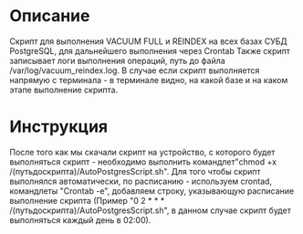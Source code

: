 # Описание
Скрипт для выполнения VACUUM FULL и REINDEX на всех базах СУБД PostgreSQL, для дальнейшего выполнения через Crontab
Также скрипт записывает логи выполнения операций, путь до файла /var/log/vacuum_reindex.log.
В случае если скрипт выполняется напрямую с терминала - в терминале видно, на какой базе и на каком этапе выполнение скрипта.

# Инструкция
После того как мы скачали скрипт на устройство, с которого будет выполняться скрипт - необходимо выполнить командлет"chmod +x /(путьдоскрипта)/AutoPostgresScript.sh". Для того чтобы скрипт выполнялся автоматически, по расписанию - используем crontad, командлеты "Crontab -e", добавляем строку, указывающую расписание выполнение скрипта (Пример "0 2 * * * /(путьдоскрипта)/AutoPostgresScript.sh", в данном случае скрипт будет выполняться каждый день в 02:00).
